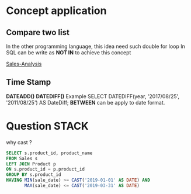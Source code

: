# Concept application
## Compare two list
In the other programming language, this idea need such double for loop
In SQL can be write  as **NOT IN** to achieve this concept

[Sales-Analysis]([https://leetcode.com/problems/sales-analysis-ii/](https://leetcode.com/problems/sales-analysis-ii/))

## Time Stamp
**DATEADD()**
**DATEDIFF()**
Example SELECT  DATEDIFF(year,  '2017/08/25',  '2011/08/25')  AS  DateDiff;
**BETWEEN** can be apply to date format.


# Question STACK
why cast ?
```SQL
SELECT s.product_id, product_name
FROM Sales s
LEFT JOIN Product p
ON s.product_id = p.product_id
GROUP BY s.product_id
HAVING MIN(sale_date) >= CAST('2019-01-01' AS DATE) AND
       MAX(sale_date) <= CAST('2019-03-31' AS DATE)
```

<!--stackedit_data:
eyJoaXN0b3J5IjpbNzc4OTM3OTg2LDc5OTgyMDE2MiwxMTc2Mz
gxNzc4LDEzNDM1MjMwMjQsMTM0OTEwNzY5NiwxMDk5MTM5MDUz
LDE5NTIzODIwODIsMTc0MjUyMjU5OV19
-->